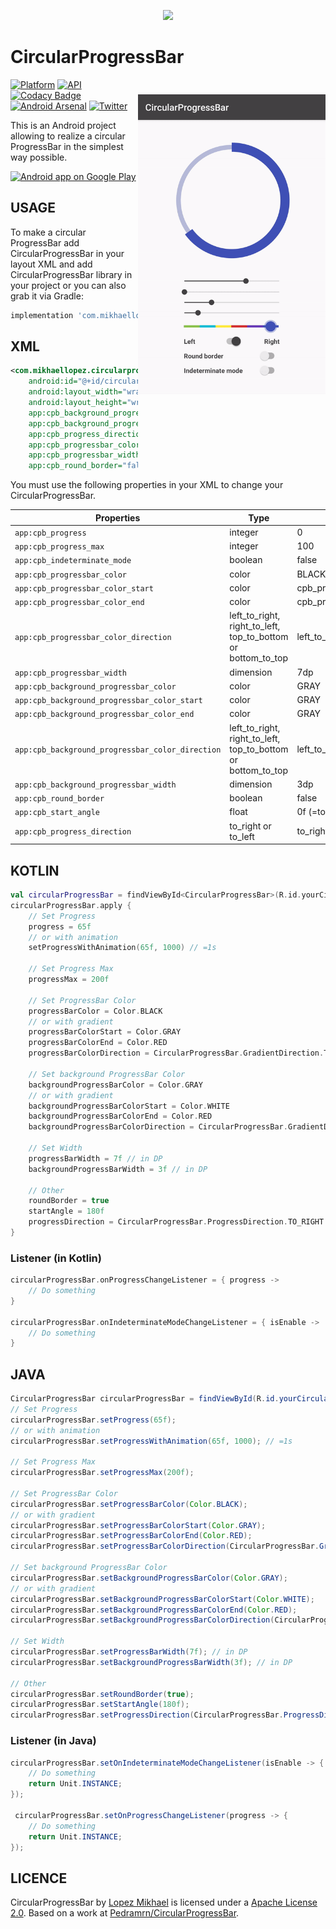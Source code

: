 <p align="center"><img src="http://i64.tinypic.com/2ak9sox.png"></p>

CircularProgressBar
=================

<img src="/preview/preview.gif" alt="sample" title="sample" width="300" height="480" align="right" vspace="24" />

[![Platform](https://img.shields.io/badge/platform-android-green.svg)](http://developer.android.com/index.html)
[![API](https://img.shields.io/badge/API-14%2B-brightgreen.svg?style=flat)](https://android-arsenal.com/api?level=14)
[![Codacy Badge](https://api.codacy.com/project/badge/Grade/1f1cf02d760848af8c6b63e7bb0a1db8)](https://app.codacy.com/app/lopspower/CircularProgressBar?utm_source=github.com&utm_medium=referral&utm_content=lopspower/CircularProgressBar&utm_campaign=Badge_Grade_Dashboard)
<br>
[![Android Arsenal](https://img.shields.io/badge/Android%20Arsenal-CircularProgressBar-lightgrey.svg?style=flat)](https://android-arsenal.com/details/1/2845)
[![Twitter](https://img.shields.io/badge/Twitter-@LopezMikhael-blue.svg?style=flat)](http://twitter.com/lopezmikhael)

This is an Android project allowing to realize a circular ProgressBar in the simplest way possible.

<a href="https://play.google.com/store/apps/details?id=com.mikhaellopez.lopspower">
  <img alt="Android app on Google Play" src="https://developer.android.com/images/brand/en_app_rgb_wo_45.png" />
</a>

USAGE
-----

To make a circular ProgressBar add CircularProgressBar in your layout XML and add CircularProgressBar library in your project or you can also grab it via Gradle:

```groovy
implementation 'com.mikhaellopez:circularprogressbar:3.0.1'
```

XML
-----

```xml
<com.mikhaellopez.circularprogressbar.CircularProgressBar
    android:id="@+id/circularProgressBar"
    android:layout_width="wrap_content"
    android:layout_height="wrap_content"
    app:cpb_background_progressbar_color="#b6bbd8"
    app:cpb_background_progressbar_width="5dp"
    app:cpb_progress_direction="to_right"
    app:cpb_progressbar_color="#3f51b5"
    app:cpb_progressbar_width="10dp"
    app:cpb_round_border="false" />
```

You must use the following properties in your XML to change your CircularProgressBar.

| Properties                                       | Type                                                         | Default               |
| ------------------------------------------------ | ------------------------------------------------------------ | --------------------- |
| `app:cpb_progress`                               | integer                                                      | 0                     |
| `app:cpb_progress_max`                           | integer                                                      | 100                   |
| `app:cpb_indeterminate_mode`                     | boolean                                                      | false                 |
| `app:cpb_progressbar_color`                      | color                                                        | BLACK                 |
| `app:cpb_progressbar_color_start`                | color                                                        | cpb_progressbar_color |
| `app:cpb_progressbar_color_end`                  | color                                                        | cpb_progressbar_color |
| `app:cpb_progressbar_color_direction`            | left_to_right, right_to_left, top_to_bottom or bottom_to_top | left_to_right         |
| `app:cpb_progressbar_width`                      | dimension                                                    | 7dp                   |
| `app:cpb_background_progressbar_color`           | color                                                        | GRAY                  |
| `app:cpb_background_progressbar_color_start`     | color                                                        | GRAY                  |
| `app:cpb_background_progressbar_color_end`       | color                                                        | GRAY                  |
| `app:cpb_background_progressbar_color_direction` | left_to_right, right_to_left, top_to_bottom or bottom_to_top | left_to_right         |
| `app:cpb_background_progressbar_width`           | dimension                                                    | 3dp                   |
| `app:cpb_round_border`                           | boolean                                                      | false                 |
| `app:cpb_start_angle`                            | float                                                        | 0f (=top)             |
| `app:cpb_progress_direction`                     | to_right or to_left                                          | to_right              |

KOTLIN
-----

```kotlin
val circularProgressBar = findViewById<CircularProgressBar>(R.id.yourCircularProgressbar)
circularProgressBar.apply {
    // Set Progress
    progress = 65f
    // or with animation
    setProgressWithAnimation(65f, 1000) // =1s

    // Set Progress Max
    progressMax = 200f

    // Set ProgressBar Color
    progressBarColor = Color.BLACK
    // or with gradient
    progressBarColorStart = Color.GRAY
    progressBarColorEnd = Color.RED
    progressBarColorDirection = CircularProgressBar.GradientDirection.TOP_TO_BOTTOM

    // Set background ProgressBar Color
    backgroundProgressBarColor = Color.GRAY
    // or with gradient
    backgroundProgressBarColorStart = Color.WHITE
    backgroundProgressBarColorEnd = Color.RED
    backgroundProgressBarColorDirection = CircularProgressBar.GradientDirection.TOP_TO_BOTTOM

    // Set Width
    progressBarWidth = 7f // in DP
    backgroundProgressBarWidth = 3f // in DP

    // Other
    roundBorder = true
    startAngle = 180f
    progressDirection = CircularProgressBar.ProgressDirection.TO_RIGHT
}
```

### Listener (in Kotlin)

```kotlin
circularProgressBar.onProgressChangeListener = { progress ->
    // Do something
}

circularProgressBar.onIndeterminateModeChangeListener = { isEnable ->
    // Do something
}
```

JAVA
-----

```java
CircularProgressBar circularProgressBar = findViewById(R.id.yourCircularProgressbar);
// Set Progress
circularProgressBar.setProgress(65f);
// or with animation
circularProgressBar.setProgressWithAnimation(65f, 1000); // =1s

// Set Progress Max
circularProgressBar.setProgressMax(200f);

// Set ProgressBar Color
circularProgressBar.setProgressBarColor(Color.BLACK);
// or with gradient
circularProgressBar.setProgressBarColorStart(Color.GRAY);
circularProgressBar.setProgressBarColorEnd(Color.RED);
circularProgressBar.setProgressBarColorDirection(CircularProgressBar.GradientDirection.TOP_TO_BOTTOM);

// Set background ProgressBar Color
circularProgressBar.setBackgroundProgressBarColor(Color.GRAY);
// or with gradient
circularProgressBar.setBackgroundProgressBarColorStart(Color.WHITE);
circularProgressBar.setBackgroundProgressBarColorEnd(Color.RED);
circularProgressBar.setBackgroundProgressBarColorDirection(CircularProgressBar.GradientDirection.TOP_TO_BOTTOM);

// Set Width
circularProgressBar.setProgressBarWidth(7f); // in DP
circularProgressBar.setBackgroundProgressBarWidth(3f); // in DP

// Other
circularProgressBar.setRoundBorder(true);
circularProgressBar.setStartAngle(180f);
circularProgressBar.setProgressDirection(CircularProgressBar.ProgressDirection.TO_RIGHT);
```

### Listener (in Java)

```java
circularProgressBar.setOnIndeterminateModeChangeListener(isEnable -> {
    // Do something
    return Unit.INSTANCE;
});

 circularProgressBar.setOnProgressChangeListener(progress -> {
    // Do something
    return Unit.INSTANCE;
});
```

LICENCE
-----

CircularProgressBar by [Lopez Mikhael](http://mikhaellopez.com/) is licensed under a [Apache License 2.0](http://www.apache.org/licenses/LICENSE-2.0).
Based on a work at [Pedramrn/CircularProgressBar](https://github.com/Pedramrn/CircularProgressBar).
